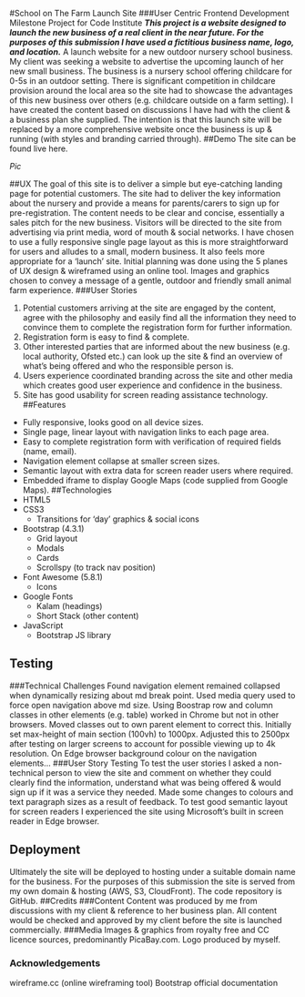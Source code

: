 #School on The Farm Launch Site
###User Centric Frontend Development Milestone Project for Code Institute
**_This project is a website designed to launch the new business of a real client in the near future. For the purposes of this submission I have used a fictitious business name, logo, and location._**
A launch website for a new outdoor nursery school business.
My client was seeking a website to advertise the upcoming launch of her new small business. The business is a nursery school offering childcare for 0-5s in an outdoor setting. There is significant competition in childcare provision around the local area so the site had to showcase the advantages of this new business over others (e.g. childcare outside on a farm setting). I have created the content based on discussions I have had with the client & a business plan she supplied.
The intention is that this launch site will be replaced by a more comprehensive website once the business is up & running (with styles and branding carried through).
##Demo
The site can be found live here.

*Pic*

##UX
The goal of this site is to deliver a simple but eye-catching landing page for potential customers. The site had to deliver the key information about the nursery and provide a means for parents/carers to sign up for pre-registration. The content needs to be clear and concise, essentially a sales pitch for the new business. Visitors will be directed to the site from advertising via print media, word of mouth & social networks.
I have chosen to use a fully responsive single page layout as this is more straightforward for users and alludes to a small, modern business. It also feels more appropriate for a ‘launch’ site.
Initial planning was done using the 5 planes of UX design & wireframed using an online tool.
Images and graphics chosen to convey a message of a gentle, outdoor and friendly small animal farm experience.
###User Stories
1. Potential customers arriving at the site are engaged by the content, agree with the philosophy and easily find all the information they need to convince them to complete the registration form for further information.
2. Registration form is easy to find & complete.
3. Other interested parties that are informed about the new business (e.g. local authority, Ofsted etc.) can look up the site & find an overview of what’s being offered and who the responsible person is.
4. Users experience coordinated branding across the site and other media which creates good user experience and confidence in the business.
5. Site has good usability for screen reading assistance technology.
##Features
- Fully responsive, looks good on all device sizes.
- Single page, linear layout with navigation links to each page area.
- Easy to complete registration form with verification of required fields (name, email).
- Navigation element collapse at smaller screen sizes.
- Semantic layout with extra data for screen reader users where required.
- Embedded iframe to display Google Maps (code supplied from Google Maps).
##Technologies
- HTML5
- CSS3
	- Transitions for ‘day’ graphics & social icons
- Bootstrap (4.3.1)
	- Grid layout
	- Modals
	- Cards
	- Scrollspy (to track nav position)
- Font Awesome (5.8.1)
	- Icons
- Google Fonts
	- Kalam (headings)
	- Short Stack (other content)
- JavaScript
	- Bootstrap JS library
## Testing
###Technical Challenges
Found navigation element remained collapsed when dynamically resizing about md break point. Used media query used to force open navigation above md size.
Using Boostrap row and column classes in other elements (e.g. table) worked in Chrome but not in other browsers. Moved classes out to own parent element to correct this.
Initially set max-height of main section (100vh) to 1000px. Adjusted this to 2500px after testing on larger screens to account for possible viewing up to 4k resolution.
On Edge browser background colour on the navigation elements…
###User Story Testing
To test the user stories I asked a non-technical person to view the site and comment on whether they could clearly find the information, understand what was being offered & would sign up if it was a service they needed. Made some changes to colours and text paragraph sizes as a result of feedback.
To test good semantic layout for screen readers I experienced the site using Microsoft’s built in screen reader in Edge browser.
## Deployment
Ultimately the site will be deployed to hosting under a suitable domain name for the business.
For the purposes of this submission the site is served from my own domain & hosting (AWS, S3, CloudFront). The code repository is GitHub.
##Credits
###Content
Content was produced by me from discussions with my client & reference to her business plan. All content would be checked and approved by my client before the site is launched commercially.
###Media
Images & graphics from royalty free and CC licence sources, predominantly PicaBay.com. Logo produced by myself.
### Acknowledgements
wireframe.cc (online wireframing tool)
Bootstrap official documentation